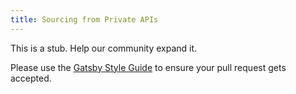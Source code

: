 ```yaml
---
title: Sourcing from Private APIs
---
```


This is a stub. Help our community expand it.

Please use the [Gatsby Style Guide](/docs/gatsby-style-guide/) to ensure your
pull request gets accepted.

